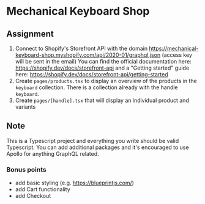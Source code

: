 # Mechanical Keyboard Shop

## Assignment

1. Connect to Shopify's Storefront API with the domain https://mechanical-keyboard-shop.myshopify.com/api/2020-01/graphql.json (access key will be sent in the email)
You can find the official documentation here: https://shopify.dev/docs/storefront-api and a "Getting started" guide here: https://shopify.dev/docs/storefront-api/getting-started
2. Create `pages/products.tsx` to display an overview of the products in the `keyboard` collection. There is a collection already with the handle `keyboard`.
3. Create `pages/[handle].tsx` that will display an individual product and variants 

## Note

This is a Typescript project and everything you write should be valid Typescript. You can add additional packages and it's encouraged to use Apollo for anything GraphQL related.

### Bonus points

- add basic styling (e.g. https://blueprintjs.com/)
- add Cart functionality
- add Checkout 
